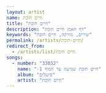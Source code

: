```yaml
---
layout: artist
name: חיים חובת
title: "חיים חובת"
description: "דף האמן חיים חובת"
keywords: "שירים, מוזיקה, חיים חובת"
permalink: /artists/חיים-חובת/
redirect_from:
  - /artists/list/חיים חובת
songs:
  - number: "33032"
    name: "-חיים חובת שמיעה עד הסוף 1"
    album: "סינגלים"
    artist: "חיים חובת"
---
```

